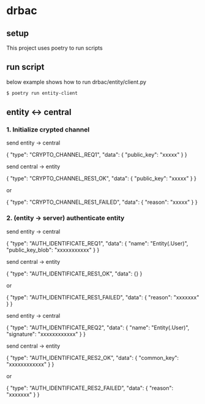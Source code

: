 # drbac

## setup

This project uses poetry to run scripts

## run script

below example shows how to run drbac/entity/client.py

```bash
$ poetry run entity-client
```

## entity <-> central

### 1. Initialize crypted channel

send entity -> central

{
    "type": "CRYPTO_CHANNEL_REQ1",
    "data": {
        "public_key": "xxxxx"
    }
}

send central -> entity

{
    "type": "CRYPTO_CHANNEL_RES1_OK",
    "data": {
        "public_key": "xxxxx"
    }
}

or

{
    "type": "CRYPTO_CHANNEL_RES1_FAILED",
    "data": {
        "reason": "xxxxx"
    }
}

### 2. (entity -> server) authenticate entity

send entity -> central

{
    "type": "AUTH_IDENTIFICATE_REQ1",
    "data": {
        "name": "Entity(.User)",
        "public_key_blob": "xxxxxxxxxxx"
    }
}

send central -> entity

{
    "type": "AUTH_IDENTIFICATE_RES1_OK",
    "data": {}
}

or

{
    "type": "AUTH_IDENTIFICATE_RES1_FAILED",
    "data": {
        "reason": "xxxxxxx"
    }
}

send entity -> central

{
    "type": "AUTH_IDENTIFICATE_REQ2",
    "data": {
        "name": "Entity(.User)",
        "signature": "xxxxxxxxxxxx"
    }
}

send central -> entity

{
    "type": "AUTH_IDENTIFICATE_RES2_OK",
    "data": {
        "common_key": "xxxxxxxxxxxx"
    }
}

or

{
    "type": "AUTH_IDENTIFICATE_RES2_FAILED",
    "data": {
        "reason": "xxxxxxx"
    }
}